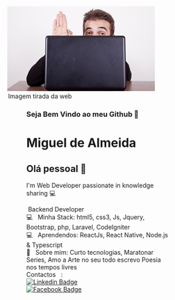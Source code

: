 <figure>
<img width=auto src="https://github.com/Guel-Almeida/Guel-Almeida/blob/master/timido.png">
  <legend>
    Imagem tirada da web
    <legend>
<figure>



### Seja Bem Vindo ao meu Github 👋
# Miguel de Almeida

## Olá pessoal 👋

I'm Web Developer
passionate in knowledge sharing  :computer:

  &nbsp;Backend Developer
  <br/> :computer: &nbsp; Minha Stack: html5, css3, Js, Jquery, Bootstrap, php, Laravel, CodeIgniter
 <br/> :computer: &nbsp; Aprendendos: ReactJs, React Native, Node.js & Typescript
 <br/> 💬  &nbsp; Sobre mim: Curto tecnologias, Maratonar Series, Amo a Arte no seu todo escrevo Poesia nos tempos livres
 <br/> Contactos &nbsp; :
 <br/> [![Linkedin Badge](https://img.shields.io/badge/-GuelAlmeida-blue?style=flat-square&logo=Linkedin&logoColor=white&link=https://www.linkedin.com/in/guel-almeida-2217271ab/)](https://www.linkedin.com/in/guel-almeida-2217271ab/) 
 <br/>[![Facebook Badge](https://img.shields.io/badge/-guelgaietaalmeida-c14438?style=flat-square&logo=Facebook&logoColor=white&link=https://web.facebook.com/micanjel)](https://web.facebook.com/micanjel)
 
